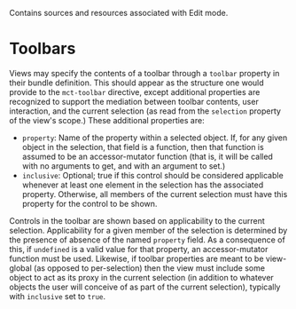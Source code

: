 Contains sources and resources associated with Edit mode.

# Toolbars

Views may specify the contents of a toolbar through a `toolbar`
property in their bundle definition. This should appear as the
structure one would provide to the `mct-toolbar` directive,
except additional properties are recognized to support the
mediation between toolbar contents, user interaction, and the
current selection (as read from the `selection` property of the
view's scope.) These additional properties are:

* `property`: Name of the property within a selected object. If,
  for any given object in the selection, that field is a function,
  then that function is assumed to be an accessor-mutator function
  (that is, it will be called with no arguments to get, and with
  an argument to set.)
* `inclusive`: Optional; true if this control should be considered
  applicable whenever at least one element in the selection has
  the associated property. Otherwise, all members of the current
  selection must have this property for the control to be shown.

Controls in the toolbar are shown based on applicability to the
current selection. Applicability for a given member of the selection
is determined by the presence of absence of the named `property`
field. As a consequence of this, if `undefined` is a valid value for
that property, an accessor-mutator function must be used. Likewise,
if toolbar properties are meant to be view-global (as opposed to
per-selection) then the view must include some object to act as its
proxy in the current selection (in addition to whatever objects the
user will conceive of as part of the current selection), typically
with `inclusive` set to `true`.